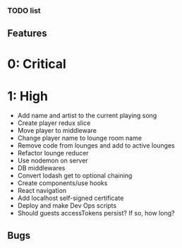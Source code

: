 ### TODO list

## Features
# 0: Critical

# 1: High
- Add name and artist to the current playing song
- Create player redux slice
- Move player to middleware
- Change player name to lounge room name
- Remove code from lounges and add to active lounges
- Refactor lounge reducer
- Use nodemon on server
- DB middlewares
- Convert lodash get to optional chaining
- Create components/use hooks
- React navigation
- Add localhost self-signed certificate
- Deploy and make Dev Ops scripts
- Should guests accessTokens persist? If so, how long?

## Bugs
